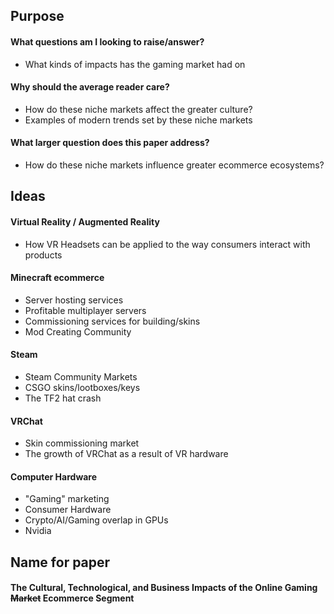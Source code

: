 ## Purpose
#### What questions am I looking to raise/answer?
- What kinds of impacts has the gaming market had on 
#### Why should the average reader care?
- How do these niche markets affect the greater culture?
- Examples of modern trends set by these niche markets
#### What larger question does this paper address?
- How do these niche markets influence greater ecommerce ecosystems?
## Ideas
#### Virtual Reality / Augmented Reality
- How VR Headsets can be applied to the way consumers interact with products
#### Minecraft ecommerce
- Server hosting services
- Profitable multiplayer servers
- Commissioning services for building/skins
- Mod Creating Community
#### Steam
- Steam Community Markets
- CSGO skins/lootboxes/keys
- The TF2 hat crash
#### VRChat
- Skin commissioning market
- The growth of VRChat as a result of VR hardware
#### Computer Hardware
- "Gaming" marketing
- Consumer Hardware
- Crypto/AI/Gaming overlap in GPUs
- Nvidia

## Name for paper
#### The Cultural, Technological, and Business Impacts of the Online Gaming ~~Market~~ Ecommerce Segment